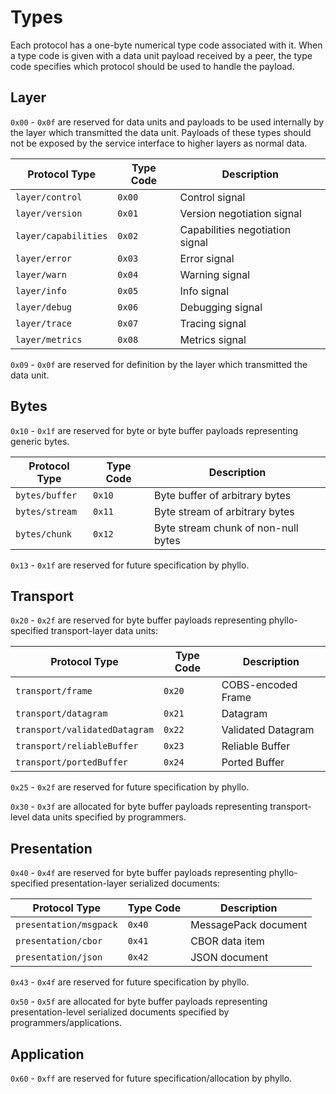 # Types

Each protocol has a one-byte numerical type code associated with it. When a type code is given with a data unit payload received by a peer, the type code specifies which protocol should be used to handle the payload.


## Layer

`0x00` - `0x0f` are reserved for data units and payloads to be used internally by the layer which transmitted the data unit. Payloads of these types should not be exposed by the service interface to higher layers as normal data.

| Protocol Type        | Type Code | Description                     |
| -------------------- | --------- | ------------------------------- |
| `layer/control`      | `0x00`    | Control signal                  |
| `layer/version`      | `0x01`    | Version negotiation signal      |
| `layer/capabilities` | `0x02`    | Capabilities negotiation signal |
| `layer/error`        | `0x03`    | Error signal                    |
| `layer/warn`         | `0x04`    | Warning signal                  |
| `layer/info`         | `0x05`    | Info signal                     |
| `layer/debug`        | `0x06`    | Debugging signal                |
| `layer/trace`        | `0x07`    | Tracing signal                  |
| `layer/metrics`      | `0x08`    | Metrics signal                  |

`0x09` - `0x0f` are reserved for definition by the layer which transmitted the data unit.


## Bytes

`0x10` - `0x1f` are reserved for byte or byte buffer payloads representing generic bytes.

| Protocol Type  | Type Code | Description                         |
| -------------- | --------- | ----------------------------------- |
| `bytes/buffer` | `0x10`    | Byte buffer of arbitrary bytes      |
| `bytes/stream` | `0x11`    | Byte stream of arbitrary bytes      |
| `bytes/chunk`  | `0x12`    | Byte stream chunk of non-null bytes |

`0x13` - `0x1f` are reserved for future specification by phyllo.


## Transport

`0x20` - `0x2f` are reserved for byte buffer payloads representing phyllo-specified transport-layer data units:

| Protocol Type                | Type Code | Description        |
| ---------------------------- | --------- | ------------------ |
| `transport/frame`            | `0x20`    | COBS-encoded Frame |
| `transport/datagram`         | `0x21`    | Datagram           |
| `transport/validatedDatagram`| `0x22`    | Validated Datagram |
| `transport/reliableBuffer`   | `0x23`    | Reliable Buffer    |
| `transport/portedBuffer`     | `0x24`    | Ported Buffer      |

`0x25` - `0x2f` are reserved for future specification by phyllo.

`0x30` - `0x3f` are allocated for byte buffer payloads representing transport-level data units specified by programmers.


## Presentation

`0x40` - `0x4f` are reserved for byte buffer payloads representing phyllo-specified presentation-layer serialized documents:

| Protocol Type          | Type Code | Description          |
| ---------------------- | --------- | -------------------- |
| `presentation/msgpack` | `0x40`    | MessagePack document |
| `presentation/cbor`    | `0x41`    | CBOR data item       |
| `presentation/json`    | `0x42`    | JSON document        |

`0x43` - `0x4f` are reserved for future specification by phyllo.

`0x50` - `0x5f` are allocated for byte buffer payloads representing presentation-level serialized documents specified by programmers/applications.

## Application

`0x60` - `0xff` are reserved for future specification/allocation by phyllo.